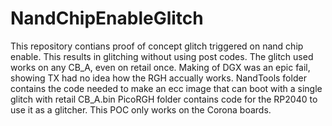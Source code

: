 # NandChipEnableGlitch

This repository contians proof of concept glitch triggered on nand chip enable.
This results in glitching without using post codes.
The glitch used works on any CB_A, even on retail once.
Making of DGX was an epic fail, showing TX had no idea how the RGH accually works.
NandTools folder contains the code needed to make an ecc image that can boot with a single glitch with retail CB_A.bin
PicoRGH folder contains code for the RP2040 to use it as a glitcher.
This POC only works on the Corona boards.
